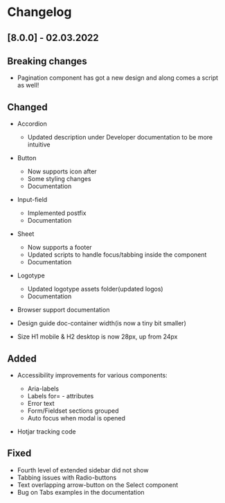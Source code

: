 # Changelog

## [8.0.0] - 02.03.2022

## Breaking changes
-   Pagination component has got a new design and along comes a script as well!

## Changed
-   Accordion
    -   Updated description under Developer documentation to be more intuitive

-   Button
    -   Now supports icon after
    -   Some styling changes
    -   Documentation

-   Input-field
    -   Implemented postfix
    -   Documentation 

-   Sheet
    -   Now supports a footer
    -   Updated scripts to handle focus/tabbing inside the component
    -   Documentation

-   Logotype
    -   Updated logotype assets folder(updated logos)
    -   Documentation

-   Browser support documentation
-   Design guide doc-container width(is now a tiny bit smaller)
-   Size H1 mobile & H2 desktop is now 28px, up from 24px

## Added
-   Accessibility improvements for various components:
    -   Aria-labels
    -   Labels for= - attributes
    -   Error text
    -   Form/Fieldset sections grouped
    -   Auto focus when modal is opened

-   Hotjar tracking code

## Fixed
-   Fourth level of extended sidebar did not show
-   Tabbing issues with Radio-buttons
-   Text overlapping arrow-button on the Select component
-   Bug on Tabs examples in the documentation

